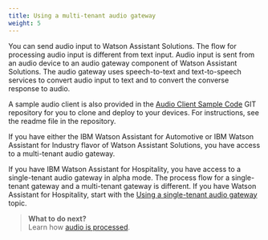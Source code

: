 ```yaml
---
title: Using a multi-tenant audio gateway
weight: 5
---
```

You can send audio input to Watson Assistant Solutions.  The flow for processing audio input is different from text input.  Audio input is sent from an audio device to an audio gateway component of Watson Assistant Solutions.  The audio gateway uses speech-to-text and text-to-speech services to convert audio input to text and to convert the converse response to audio.

A sample audio client is also provided in the [Audio Client Sample Code](https://github.com/Watson-Personal-Assistant/AudioClientSampleCodeJava) GIT repository for you to clone and deploy to your devices.  For instructions, see the readme file in the repository.

If you have either the IBM Watson Assistant for Automotive or IBM Watson Assistant for Industry flavor of Watson Assistant Solutions, you have access to a multi-tenant audio gateway.

If you have IBM Watson Assistant for Hospitality, you have access to a single-tenant audio gateway in alpha mode. The process flow for a single-tenant gateway and a multi-tenant gateway is different. If you have Watson Assistant for Hospitality, start with the [Using a single-tenant audio gateway]({{site.baseurl}}/audio_single/audio_support/) topic.

> **What to do next?**<br/>
Learn how [audio is processed]({{site.baseurl}}/audio/how_it_works_audio).
